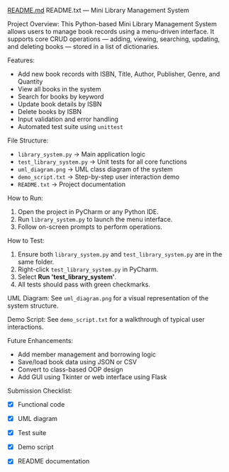 [README.md](https://github.com/user-attachments/files/23096953/README.md)
 README.txt — Mini Library Management System
 
Project Overview:
This Python-based Mini Library Management System allows users to manage book records using a menu-driven interface. It supports core CRUD operations — adding, viewing, searching, updating, and deleting books — stored in a list of dictionaries.

Features:
- Add new book records with ISBN, Title, Author, Publisher, Genre, and Quantity
- View all books in the system
- Search for books by keyword
- Update book details by ISBN
- Delete books by ISBN
- Input validation and error handling
- Automated test suite using `unittest`



 File Structure:
- `library_system.py` → Main application logic
- `test_library_system.py` → Unit tests for all core functions
- `uml_diagram.png` → UML class diagram of the system
- `demo_script.txt` → Step-by-step user interaction demo
- `README.txt` → Project documentation

 How to Run:
1. Open the project in PyCharm or any Python IDE.
2. Run `library_system.py` to launch the menu interface.
3. Follow on-screen prompts to perform operations.


 How to Test:
1. Ensure both `library_system.py` and `test_library_system.py` are in the same folder.
2. Right-click `test_library_system.py` in PyCharm.
3. Select **Run 'test_library_system'**.
4. All tests should pass with green checkmarks.


 UML Diagram:
See `uml_diagram.png` for a visual representation of the system structure.

 Demo Script:
See `demo_script.txt` for a walkthrough of typical user interactions.

Future Enhancements:
- Add member management and borrowing logic
- Save/load book data using JSON or CSV
- Convert to class-based OOP design
- Add GUI using Tkinter or web interface using Flask

Submission Checklist:
- [x] Functional code
- [x] UML diagram
- [x] Test suite
- [x] Demo script
- [x] README documentation


